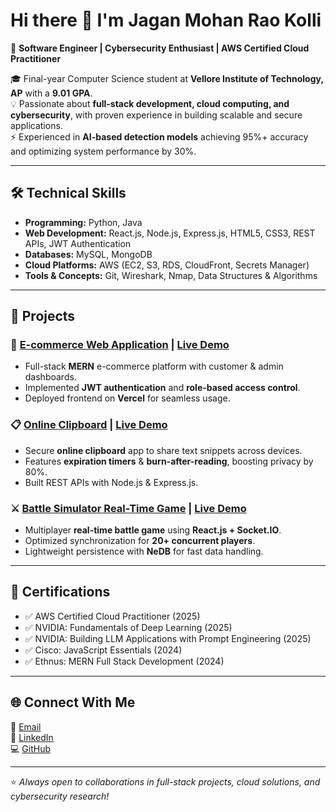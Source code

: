 # Hi there 👋 I'm Jagan Mohan Rao Kolli  

🚀 **Software Engineer | Cybersecurity Enthusiast | AWS Certified Cloud Practitioner**  

🎓 Final-year Computer Science student at **Vellore Institute of Technology, AP** with a **9.01 GPA**.  
💡 Passionate about **full-stack development, cloud computing, and cybersecurity**, with proven experience in building scalable and secure applications.  
⚡ Experienced in **AI-based detection models** achieving 95%+ accuracy and optimizing system performance by 30%.  

---

## 🛠️ Technical Skills
- **Programming:** Python, Java  
- **Web Development:** React.js, Node.js, Express.js, HTML5, CSS3, REST APIs, JWT Authentication  
- **Databases:** MySQL, MongoDB  
- **Cloud Platforms:** AWS (EC2, S3, RDS, CloudFront, Secrets Manager)  
- **Tools & Concepts:** Git, Wireshark, Nmap, Data Structures & Algorithms  

---

## 🚀 Projects  

### 🛒 [E-commerce Web Application](https://github.com/tsnteja12/ecomweb.git) | [Live Demo](https://ecomweb-frontend-eight.vercel.app/)  
- Full-stack **MERN** e-commerce platform with customer & admin dashboards.  
- Implemented **JWT authentication** and **role-based access control**.  
- Deployed frontend on **Vercel** for seamless usage.  

### 📋 [Online Clipboard](https://github.com/Jagan20278/Online_Clipboard.git) | [Live Demo](https://online-clipboard-one.vercel.app/)  
- Secure **online clipboard** app to share text snippets across devices.  
- Features **expiration timers** & **burn-after-reading**, boosting privacy by 80%.  
- Built REST APIs with Node.js & Express.js.  

### ⚔️ [Battle Simulator Real-Time Game](https://github.com/Jagan20278/Battle_Simulator_Real_time_game.git) | [Live Demo](https://battle-simulator-real-time-game.vercel.app/)  
- Multiplayer **real-time battle game** using **React.js + Socket.IO**.  
- Optimized synchronization for **20+ concurrent players**.  
- Lightweight persistence with **NeDB** for fast data handling.  

---

## 📜 Certifications
- ✅ AWS Certified Cloud Practitioner (2025)  
- ✅ NVIDIA: Fundamentals of Deep Learning (2025)  
- ✅ NVIDIA: Building LLM Applications with Prompt Engineering (2025)  
- ✅ Cisco: JavaScript Essentials (2024)  
- ✅ Ethnus: MERN Full Stack Development (2024)  

---

## 🌐 Connect With Me
📧 [Email](mailto:jagankolli2004@gmail.com)  
💼 [LinkedIn](https://linkedin.com/in/jagan-mohan-rao-kolli-90ab39306)  
💻 [GitHub](https://github.com/Jagan20278)  

---

⭐️ *Always open to collaborations in full-stack projects, cloud solutions, and cybersecurity research!*  
